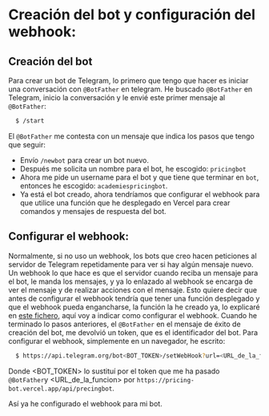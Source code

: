 # Creación del bot y configuración del webhook:

## Creación del bot
Para crear un bot de Telegram, lo primero que tengo que hacer es iniciar una conversación con ```@BotFather``` en telegram. He buscado ```@BotFather``` en Telegram, inicio la conversación y le envié este primer mensaje al ```@BotFather```:
```bash
  $ /start
```
El ```@BotFather``` me contesta con un mensaje que indica los pasos que tengo que seguir:
  - Envío ```/newbot``` para crear un bot nuevo.
  - Después me solicita un nombre para el bot, he escogido: ```pricingbot```
  - Ahora me pide un username para el bot y que tiene que terminar en ```bot```, entonces he escogido: ```academiespricingbot```.
  - Ya está el bot creado, ahora tendríamos que configurar el webhook para que utilice una función que he desplegado en Vercel para crear comandos y mensajes de respuesta del bot.

## Configurar el webhook:
Normalmente, si no uso un webhook, los bots que creo hacen peticiones al servidor de Telegram repetidamente para ver si hay algún mensaje nuevo.
Un webhook lo que hace es que el servidor cuando reciba un mensaje para el bot, le manda los mensajes, y ya lo enlazado al webhook se encarga de ver el mensaje y de realizar acciones con el mensaje.
Esto quiere decir que antes de configurar el webhook tendría que tener una función desplegado y que el webhook pueda engancharse, la función la he creado ya, lo explicaré en [este fichero](botFuncion.md), aquí voy a indicar como configurar el webhook.
Cuando he terminado lo pasos anteriores, el ```@BotFather``` en el mensaje de éxito de creación del bot, me devolvió un token, que es el identificador del bot.
Para configurar el webhook, simplemente en un navegador, he escrito:
```bash
  $ https://api.telegram.org/bot<BOT_TOKEN>/setWebHook?url=<URL_de_la_funcion>
```
Donde <BOT_TOKEN> lo sustituí por el token que me ha pasado ```@BotFather```y <URL_de_la_funcion> por ```https://pricing-bot.vercel.app/api/precingbot```.

Así ya he configurado el webhook para mi bot.
